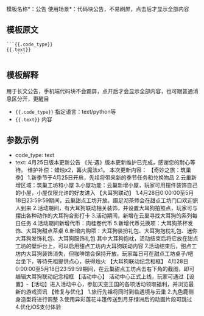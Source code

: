 模板名称*：公告
使用场景*：代码块公告，不易刷屏，点击后才显示全部内容

## 模板原文
```text
```{{.code_type}}
{{.text}}
    ```
```
## 模板解释
用于长文公告，手机端代码块不会霸屏，点开后才会显示全部内容，也可跟普通消息区分开，更醒目
- `{{.code_type}}` 指定语言：text/python等
- `{{.text}}` 内容

## 参数示例
- code_type: text
- text: 4月25日版本更新公告 《光·遇》版本更新维护已完成，感谢您的耐心等待。 维护补偿：蜡烛x2，篝火魔法x1。 本次更新内容： 【奇妙之旅：筑巢季】 1.新季节于4月25日开启，先祖将带来新的季节任务和兑换物品 2.云巢新增区域：筑巢工坊和小屋 3.小屋功能：云巢新增小屋，玩家可用摆件装饰自己的小屋，小屋仅限允许的好友进入 【大耳狗联动】 1.4月28日0:00:00至5月18日23:59:59期间，云巢甜点工坊开放。蹑足沏茶师会在甜点工坊门口欢迎旅人到来 2.活动期间，有大耳狗联动相关装饰，并设置大耳狗拍照点，玩家可与摆出各种动作的大耳狗合影打卡 3.活动期间，新增在云巢寻找大耳狗的系列每日任务 4.活动期间新增代币：肉桂卷代币 5.新增代币兑换项：大耳狗茶杯发饰、大耳狗甜点茶桌 6.新增内购项：大耳狗装扮礼包、大耳狗抱枕礼包、迷你大耳狗发饰礼包、大耳狗服饰礼包 其中大耳狗抱枕，活动结束后将它放在甜点工坊的壁炉台上，可以启用甜点工坊内大耳狗联动内容 7.活动结束后，甜点工坊内大耳狗装饰消失，但咖啡馆会保持开放。玩家每日可在甜点工坊桌子/吧台坐下，等待先祖提供点心，获得烛火 【大耳狗联动纪念相框】 4月28日0:00:00至5月18日23:59:59期间，在云巢甜点工坊点击右下角的截图，即可编辑大耳狗联动纪念相框 【活动中心】 活动中心正式上线，玩家可通过【设置】-【活动】进入活动中心，参加天空王国的各项活动领取福利，并浏览最新的游戏资讯 【修复与优化】 1.旅行先祖将同时到临遇境与云巢 2.九色鹿侧身造型将进行调整 3.使用异彩莲花斗篷传送到月牙绿洲后的动画片段可跳过 4.优化iOS支付体验